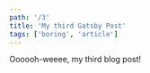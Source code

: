 ```yaml
---
path: '/3'
title: 'My third Gatsby Post'
tags: ['boring', 'article']
---
```


Oooooh-weeee, my third blog post!
